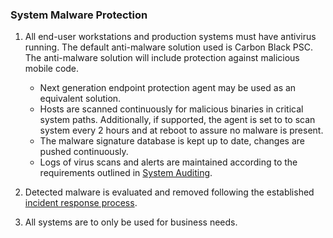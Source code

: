 ### System Malware Protection

1. All end-user workstations and production systems must have antivirus running.
   The default anti-malware solution used is Carbon Black PSC. The anti-malware solution
   will include protection against malicious mobile code.

    * Next generation endpoint protection agent may be used as an equivalent solution.
    * Hosts are scanned continuously for malicious binaries in critical system
      paths. Additionally, if supported, the agent is set to to scan system
      every 2 hours and at reboot to assure no malware is present.
    * The malware signature database is kept up to date, changes are pushed
      continuously.
    * Logs of virus scans and alerts are maintained according to the
      requirements outlined in [System Auditing](system-audit.md).

2. Detected malware is evaluated and removed following the established [incident
   response process](ir.md).

3. All systems are to only be used for  business needs.
